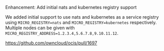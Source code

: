 Enhancement: Add initial nats and kubernetes registry support

We added initial support to use nats and kubernetes as a service registry using `MICRO_REGISTRY=nats` and `MICRO_REGISTRY=kubernetes` respectively.
Multiple nodes can be given with `MICRO_REGISTRY_ADDRESS=1.2.3.4,5.6.7.8,9.10.11.12`.

https://github.com/owncloud/ocis/pull/1697
